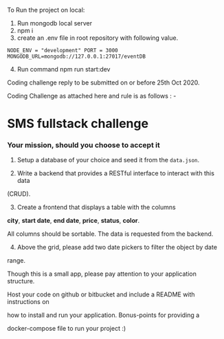 To Run the project on local:

1. Run mongodb local server
2. npm i
3. create an .env file in root repository with following value.

`NODE_ENV = "development" PORT = 3000 MONGODB_URL=mongodb://127.0.0.1:27017/eventDB`

4. Run command npm run start:dev

Coding challenge reply to be submitted on or before 25th Oct 2020.

Coding Challenge as attached here and rule is as follows : -

# SMS fullstack challenge

### Your mission, should you choose to accept it

1. Setup a database of your choice and seed it from the `data.json`.

2. Write a backend that provides a RESTful interface to interact with this data

(CRUD).

3. Create a frontend that displays a table with the columns

**city**, **start date**, **end date**, **price**, **status**, **color**.

All columns should be sortable. The data is requested from the backend.

4. Above the grid, please add two date pickers to filter the object by date

range.

Though this is a small app, please pay attention to your application structure.

Host your code on github or bitbucket and include a README with instructions on

how to install and run your application. Bonus-points for providing a

docker-compose file to run your project :)
